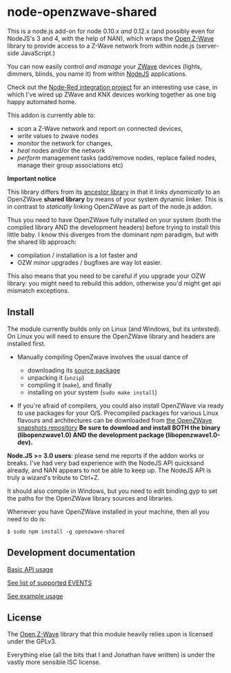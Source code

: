 node-openzwave-shared
=====================

This is a node.js add-on for node 0.10.x *and* 0.12.x (and possibly
even for NodeJS's 3 and 4, with the help of NAN), which wraps the [Open
Z-Wave](https://www.openzwave.com/) library to provide access to a
Z-Wave network from within node.js (server-side JavaScript.) 

You can now easily control *and manage* your [ZWave](http://www.z-wave.com/) devices
(lights, dimmers, blinds, you name it) from within [NodeJS](https://nodejs.org/) applications.

Check out the [Node-Red integration project](https://github.com/OpenZWave/node-red-contrib-openzwave)
for an interesting use case, in which I've wired up ZWave and KNX devices working together as
one big happy automated home.

This addon is currently able to:
- *scan* a Z-Wave network and report on connected devices,
- *write* values to zwave nodes
- *monitor* the network for changes,
- *heal* nodes and/or the network
- *perform* management tasks (add/remove nodes, replace failed nodes, manage their group associations etc)

**Important notice**

This library differs from its [ancestor library](https://github.com/jperkin/node-openzwave) 
in that it links *dynamically* to an OpenZWave **shared library** 
by means of your system dynamic linker. This is  in contrast to
*statically* linking OpenZWave as part of the node.js addon.

Thus you need to have OpenZWave fully installed on your system (both the
compiled library AND the development headers) before trying to install this little baby.
I know this diverges from the dominant npm paradigm, but with the shared lib approach:
  - compilation / installation is a lot faster and
  - OZW *minor* upgrades / bugfixes are way lot easier.

This also means that you need to be careful if you upgrade your
OZW library: you might need to rebuild this addon, otherwise you'd might
get api mismatch exceptions.

## Install

The module currently builds only on Linux (and Windows, but its untested).
On Linux you will need to ensure the OpenZWave library and headers are
installed first.

- Manually compiling OpenZwave involves the usual dance of
  - downloading its [source package](https://github.com/OpenZWave/open-zwave/archive/master.zip)
  - unpacking it (`unzip`)
  - compiling it (`make`), and finally
  - installing on your system (`sudo make install`)

- If you're afraid of compilers, you could also install OpenZWave via 
ready to use packages for your O/S. Precompiled packages for various
Linux flavours and architectures can be downloaded
from [the OpenZWave snapshots repository](http://old.openzwave.com/snapshots/)
**Be sure to download and install BOTH the binary (libopenzwave1.0) 
AND the development package (libopenzwave1.0-dev).**

**Node.JS >= 3.0 users**: please send me reports if the addon works or breaks. 
I've had very bad experience with the NodeJS API quicksand already, and NAN 
appears to not be able to keep up. The NodeJS API is truly a wizard's tribute to Ctrl+Z.

It should also compile in Windows, but you need to edit binding.gyp
to set the paths for the OpenZWave library sources and libraries.

Whenever you have OpenZWave installed in your machine, then all you need to do is:
```
$ sudo npm install -g openzwave-shared
```

## Development documentation

[Basic API usage](../master/README-api.md)

[See list of supported EVENTS](../master/README-events.md)

[See example usage](../master/README-example.md)


## License

The [Open Z-Wave](https://www.openzwave.com/) library that this
module heavily relies upon is licensed under the GPLv3.

Everything else (all the bits that I and Jonathan have written) 
is under the vastly more sensible ISC license.
